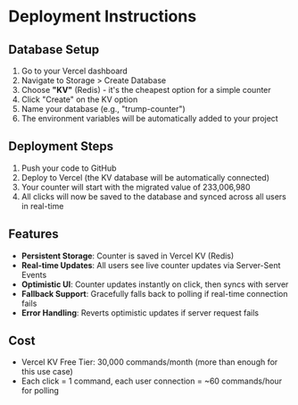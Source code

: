 # Deployment Instructions

## Database Setup

1. Go to your Vercel dashboard
2. Navigate to Storage > Create Database
3. Choose **"KV"** (Redis) - it's the cheapest option for a simple counter
4. Click "Create" on the KV option
5. Name your database (e.g., "trump-counter")
6. The environment variables will be automatically added to your project

## Deployment Steps

1. Push your code to GitHub
2. Deploy to Vercel (the KV database will be automatically connected)
3. Your counter will start with the migrated value of 233,006,980
4. All clicks will now be saved to the database and synced across all users in real-time

## Features

- **Persistent Storage**: Counter is saved in Vercel KV (Redis)
- **Real-time Updates**: All users see live counter updates via Server-Sent Events
- **Optimistic UI**: Counter updates instantly on click, then syncs with server
- **Fallback Support**: Gracefully falls back to polling if real-time connection fails
- **Error Handling**: Reverts optimistic updates if server request fails

## Cost

- Vercel KV Free Tier: 30,000 commands/month (more than enough for this use case)
- Each click = 1 command, each user connection = ~60 commands/hour for polling
